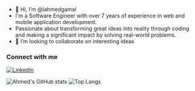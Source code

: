 - 👋 Hi, I’m @iahmedgamal
- I'm a Software Engineer with over 7 years of experience in web and mobile application development.
- Passionate about transforming great ideas into reality through coding and making a significant impact by solving real-world problems.
- 💞️ I’m looking to collaborate on interesting ideas 

<h3>Connect with me</h3>
<a href="https://www.linkedin.com/in/ahmedgamall/" target="_blank">
    <img src="https://img.shields.io/badge/LinkedIn-0077B5?style=for-the-badge&logo=linkedin&logoColor=white" alt="LinkedIn">
</a>

![Ahmed's GitHub stats](https://github-readme-stats.vercel.app/api?username=iahmedgamal&show_icons=true&theme=transparent&layout=compact&hide=cache_seconds=86400)
![Top Langs](https://github-readme-stats.vercel.app/api/top-langs/?username=iahmedgamal&show_icons=true&theme=transparent&layout=donut&&hide=css,cache_seconds=86400)
